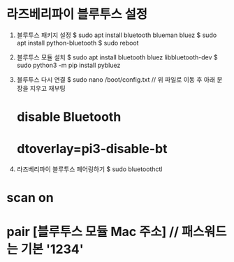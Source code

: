 
# 라즈베리파이 블루투스 설정

1. 블루투스 패키지 설정
  $ sudo apt install bluetooth blueman bluez
  $ sudo apt install python-bluetooth
  $ sudo reboot
  
2. 블루투스 모듈 설치
  $ sudo apt install bluetooth bluez libbluetooth-dev
  $ sudo python3 -m pip install pybluez
  
3. 블루투스 다시 연결
  $ sudo nano /boot/config.txt 
  // 위 파일로 이동 후 아래 문장을 지우고 재부팅
     # disable Bluetooth
     # dtoverlay=pi3-disable-bt

4. 라즈베리파이 블루투스 페어링하기
  $ sudo bluetoothctl
  # scan on
  # pair [블루투스 모듈 Mac 주소]  // 패스워드는 기본 '1234'
